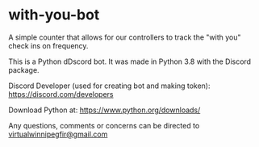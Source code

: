 # with-you-bot
A simple counter that allows for our controllers to track the "with you" check ins on frequency.

This is a Python dDscord bot. It was made in Python 3.8 with the Discord package.

Discord Developer (used for creating bot and making token): https://discord.com/developers

Download Python at: https://www.python.org/downloads/

Any questions, comments or concerns can be directed to virtualwinnipegfir@gmail.com
